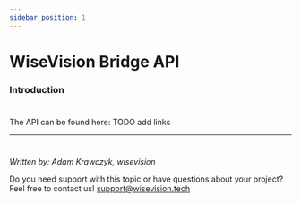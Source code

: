 ```yaml
---
sidebar_position: 1
---
```


# WiseVision Bridge API


### Introduction
#

The API can be found here: TODO add links


---

#
_Written by: Adam Krawczyk, wisevision_ 

Do you need support with this topic or have questions about your project? Feel free to contact us! [support@wisevision.tech](mailto:support@wisevision.tech)
